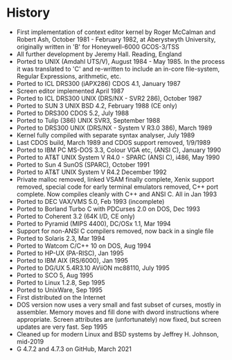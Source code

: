 # History

- First implementation of context editor kernel by Roger McCalman and
  Robert Ash, October 1981 - February 1982, at Aberystwyth University,
  originally written in 'B' for Honeywell-6000 GCOS-3/TSS
- All further development by Jeremy Hall. Reading, England
- Ported to UNIX (Amdahl UTS/V), August 1984 - May 1985. In the
  process it was translated to 'C' and re-written to include an
  in-core file-system, Regular Expressions, arithmetic, etc.
- Ported to ICL DRS300 (iAPX286) CDOS 4.1, January 1987
- Screen editor implemented April 1987
- Ported to ICL DRS300 UNIX (DRS/NX - SVR2 286), October 1987
- Ported to SUN 3 UNIX BSD 4.2, February 1988 (CE only)
- Ported to DRS300 CDOS 5.2, July 1988
- Ported to Tulip (386) UNIX SVR3, September 1988
- Ported to DRS300 UNIX (DRS/NX - System V R3.0 386), March 1989
- Kernel fully compiled with separate syntax analyser, July 1989
- Last CDOS build, March 1989 and CDOS support removed, 1/9/1989
- Ported to IBM PC MS-DOS 3.3, Colour VGA etc, (ANSI C), January 1990
- Ported to AT&T UNIX System V R4.0 - SPARC (ANSI C), i486, May 1990
- Ported to Sun 4 SunOS (SPARC), October 1991
- Ported to AT&T UNIX System V R4.2 December 1992
- Private malloc removed, linked VSAM finally complete, Xenix support
  removed, special code for early terminal emulators removed, C++ port
  complete. Now compiles cleanly with C++ and ANSI C. All in Jan 1993
- Ported to DEC VAX/VMS 5.0, Feb 1993 (incomplete)
- Ported to Borland Turbo C with PDCurses 2.0 on DOS, Dec 1993
- Ported to Coherent 3.2 (64K I/D, CE only)
- Ported to Pyramid (MIPS 4400), DC/OSx 1.1, Mar 1994
- Support for non-ANSI C compilers removed, now back in a single file
- Ported to Solaris 2.3, Mar 1994
- Ported to Watcom C/C++ 10 on DOS, Aug 1994
- Ported to HP-UX (PA-RISC), Jan 1995
- Ported to IBM AIX (RS/6000), Jan 1995
- Ported to DG/UX 5.4R3.10 AViiON mc88110, July 1995
- Ported to SCO 5, Aug 1995
- Ported to Linux 1.2.8, Sep 1995
- Ported to UnixWare, Sep 1995
- First distributed on the Internet
- DOS version now uses a very small and fast subset of curses, mostly in
  assembler. Memory moves and fill done with dword instructions where
  appropriate. Screen attributes are (unfortunately) now fixed, but screen
  updates are very fast. Sep 1995
- Cleaned up for modern Linux and BSD systems by Jeffrey H. Johnson, mid-2019
- G 4.7.2 and 4.7.3 on GitHub, March 2021
